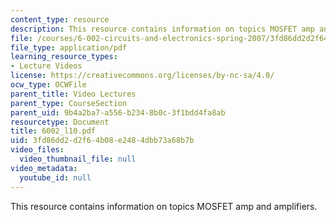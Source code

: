 ```yaml
---
content_type: resource
description: This resource contains information on topics MOSFET amp and amplifiers.
file: /courses/6-002-circuits-and-electronics-spring-2007/3fd86dd2d2f64b08e2484dbb73a68b7b_6002_l10.pdf
file_type: application/pdf
learning_resource_types:
- Lecture Videos
license: https://creativecommons.org/licenses/by-nc-sa/4.0/
ocw_type: OCWFile
parent_title: Video Lectures
parent_type: CourseSection
parent_uid: 9b4a2ba7-a556-b234-8b0c-3f1bdd4fa8ab
resourcetype: Document
title: 6002_l10.pdf
uid: 3fd86dd2-d2f6-4b08-e248-4dbb73a68b7b
video_files:
  video_thumbnail_file: null
video_metadata:
  youtube_id: null
---
```

This resource contains information on topics MOSFET amp and amplifiers.